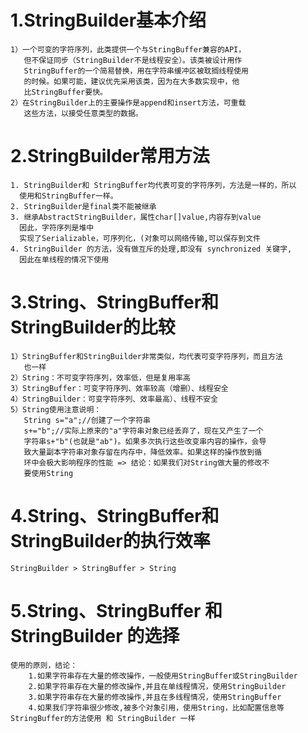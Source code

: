 # 1.StringBuilder基本介绍
    1）一个可变的字符序列，此类提供一个与StringBuffer兼容的API，
       但不保证同步（StringBuilder不是线程安全）。该类被设计用作
       StringBuffer的一个简易替换，用在字符串缓冲区被耽搁线程使用
       的时候。如果可能，建议优先采用该类，因为在大多数实现中，他
       比StringBuffer要快。
    2）在StringBuilder上的主要操作是append和insert方法，可重载
       这些方法，以接受任意类型的数据。
# 2.StringBuilder常用方法
    1. StringBuilder和 StringBuffer均代表可变的字符序列，方法是一样的，所以
      使用和StringBuffer一样。
    2. StringBuilder是final类不能被继承
    3. 继承AbstractStringBuilder，属性char[]value,内容存到value
      因此，字符序列是堆中
      实现了Serializable，可序列化，(对象可以网络传输,可以保存到文件
    4. StringBuilder 的方法，没有做互斥的处理,即没有 synchronized 关键字,
      因此在单线程的情况下使用

# 3.String、StringBuffer和StringBuilder的比较
    1）StringBuffer和StringBuilder非常类似，均代表可变字符序列，而且方法
       也一样
    2）String：不可变字符序列，效率低，但是复用率高
    3）StringBuffer：可变字符序列、效率较高（增删）、线程安全
    4）StringBuilder：可变字符序列、效率最高）、线程不安全
    5）String使用注意说明：
       String s="a";//创建了一个字符串
       s+="b";//实际上原来的"a"字符串对象已经丢弃了，现在又产生了一个
       字符串s+"b"(也就是"ab")。如果多次执行这些改变串内容的操作，会导
       致大量副本字符串对象存留在内存中，降低效率。如果这样的操作放到循
       环中会极大影响程序的性能 => 结论：如果我们对String做大量的修改不
       要使用String

# 4.String、StringBuffer和StringBuilder的执行效率
    StringBuilder > StringBuffer > String

# 5.String、StringBuffer 和 StringBuilder 的选择
    使用的原则，结论：
        1.如果字符串存在大量的修改操作，一般使用StringBuffer或StringBuilder
        2.如果字符串存在大量的修改操作,并且在单线程情况，使用StringBuilder
        3.如果字符串存在大量的修改操作,并且在多线程情况，使用StringBuffer
        4.如果我们字符串很少修改,被多个对象引用，使用String，比如配置信息等
    StringBuffer的方法使用 和 StringBuilder 一样


